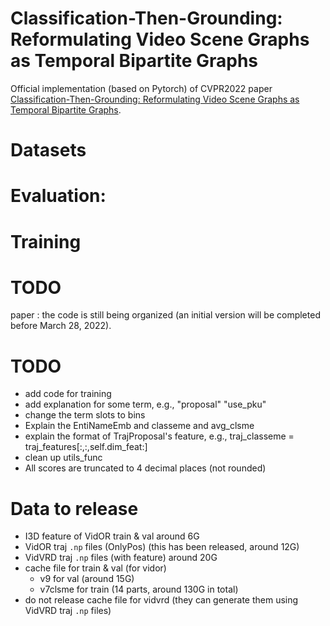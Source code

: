 # Classification-Then-Grounding: Reformulating Video Scene Graphs as Temporal Bipartite Graphs

Official implementation (based on Pytorch) of CVPR2022 paper [Classification-Then-Grounding: Reformulating Video Scene Graphs as Temporal Bipartite Graphs](https://arxiv.org/abs/2112.04222).


# Datasets

# Evaluation:

# Training


# TODO
paper : 
the code is still being organized (an initial version will be completed before March 28, 2022).

# TODO 
- add code for training
- add explanation for some term, e.g., "proposal" "use_pku"
- change the term slots to bins
- Explain the EntiNameEmb and classeme and avg_clsme
- explain the format of TrajProposal's feature, e.g., traj_classeme = traj_features[:,:,self.dim_feat:]
- clean up utils_func
- All scores are truncated to 4 decimal places (not rounded)

# Data to release
- I3D feature of VidOR train & val around 6G
- VidOR traj `.np` files (OnlyPos) (this has been released, around 12G)
- VidVRD traj `.np` files (with feature) around 20G
- cache file for train & val (for vidor)
    - v9 for val (around 15G)
    - v7clsme for train (14 parts, around 130G in total)
- do not release cache file for vidvrd (they can generate them using VidVRD traj `.np` files)

